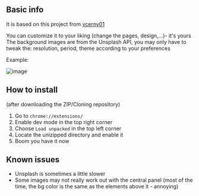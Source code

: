 
## Basic info 
It is based on this project from [vcerny01](https://github.com/vcerny01/custom_newtab) 

You can customize it to your liking (change the pages, design,...)- it's yours 
The background images are from the Unsplash API, you may only have to tweak the: resolution, period, theme according to your preferences

Example:

![image](https://i.imgur.com/6MiPDr1.jpeg)


## How to install
(after downloading the ZIP/Cloning repository)
1. Go to `chrome://extensions/`
2. Enable dev mode in the top right corner
3. Choose `Load unpacked` in the top left corner
4. Locate the unizipped directory and enable it 
5. Boom you have it now 

## Known issues
- Unsplash is sometimes a little slower
- Some images may not really work out with the central panel (most of the time, the bg color is the same as the elements above it - annoying)

